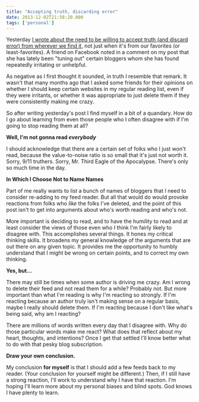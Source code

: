 ```yaml
---
title: "Accepting truth, discarding error"
date: 2013-12-02T21:58:20.000
tags: ['personal']
---
```


Yesterday [I wrote about the need to be willing to accept truth (and discard error) from wherever we find it](/13/12/dave-ramsey-sacred-cow/), not just when it's from our favorites (or least-favorites). A friend on Facebook noted in a comment on my post that she has lately been "tuning out" certain bloggers whom she has found repeatedly irritating or unhelpful.

As negative as I first thought it sounded, in truth I resemble that remark. It wasn't that many months ago that I asked some friends for their opinions on whether I should keep certain websites in my regular reading list, even if they were irritants, or whether it was appropriate to just delete them if they were consistently making me crazy.

So after writing yesterday's post I find myself in a bit of a quandary. How do I go about learning from even those people who I often disagree with if I'm going to stop reading them at all?

**Well, I'm not gonna read _everybody_**

I should acknowledge that there are a certain set of folks who I just won't read, because the value-to-noise ratio is so small that it's just not worth it. Sorry, 9/11 truthers. Sorry, Mr. Third Eagle of the Apocalypse. There's only so much time in the day.

**In Which I Choose Not to Name Names**

Part of me really wants to list a bunch of names of bloggers that I need to consider re-adding to my feed reader. But all that would do would provoke reactions from folks who _like_ the folks I've deleted, and the point of this post isn't to get into arguments about who's worth reading and who's not.

More important is deciding to read, and to have the humility to read and at least consider the views of those even who I think I'm fairly likely to disagree with. This accomplishes several things. It hones my critical thinking skills. It broadens my general knowledge of the arguments that are out there on any given topic. It provides me the opportunity to humbly understand that I might be wrong on certain points, and to correct my own thinking.

**Yes, but...**

There may still be times when some author is driving me crazy. Am I wrong to delete their feed and not read them for a while? Probably not. But more important than what I'm reading is why I'm reacting so strongly. If I'm reacting because an author truly isn't making sense on a regular basis, maybe I really should delete them. If I'm reacting because I don't like what's being said, why am I reacting?

There are millions of words written every day that I disagree with. Why do those particular words make me react? What does that reflect about my heart, thoughts, and intentions? Once I get that settled I'll know better what to do with that pesky blog subscription.

**Draw your own conclusion.**

My conclusion **for myself** is that I should add a few feeds back to my reader. (Your conclusion for yourself might be different.) Then, if I still have a strong reaction, I'll work to understand why I have that reaction. I'm hoping I'll learn more about my personal biases and blind spots. God knows I have plenty to learn.
